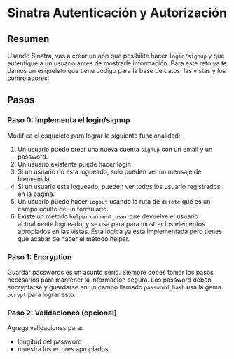 # Sinatra Autenticación y Autorización

## Resumen

Usando Sinatra, vas a crear un app que posibilite hacer `login/signup` y que autentique a un usuario antes de mostrarle información. Para este reto ya te damos un esqueleto que tiene código para la base de datos, las vistas y los controladores.

## Pasos

### Paso 0: Implementa el login/signup

Modifica el esqueleto para lograr la siguiente funcionalidad:

1. Un usuario puede crear una nueva cuenta `signup` con un email y un password.
2. Un usuario existente puede hacer login
3. Si un usuario no esta logueado, solo pueden ver un mensaje de bienvenida.
4. Si un usuario esta logueado, pueden ver todos los usuario registrados en la pagina.
5. Un usuario puede hacer `logout` usando la ruta de `delete` que es un campo oculto de un formulario.
6. Existe un método `helper` `current_user` que devuelve el usuario actualmente logueado, y se usa para para mostrar los elementos apropiados en las vistas. Esta lógica ya esta implementada pero tienes que acabar de hacer el método helper.


### Paso 1: Encryption

Guardar passwords es un asunto serio. Siempre debes tomar los pasos necesarios para mantener la información segura. Los password deben encryptarse y guardarse en un campo llamado `password_hash` usa la gema `bcrypt` para lograr esto.

### Paso 2: Validaciones (opcional)

Agrega validaciones para:

* longitud del password
* muestra los errores apropiados
